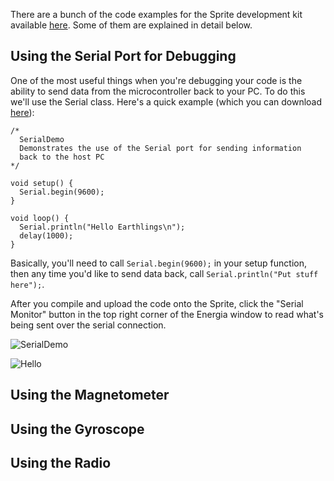 There are a bunch of the code examples for the Sprite development kit available [here](https://github.com/zacinaction/kicksat/tree/master/DevelopmentKit/Energia). Some of them are explained in detail below.

## Using the Serial Port for Debugging

One of the most useful things when you're debugging your code is the ability to send data from the microcontroller back to your PC. To do this we'll use the Serial class. Here's a quick example (which you can download [here](https://github.com/zacinaction/kicksat/blob/master/DevelopmentKit/Energia/SerialDemo/SerialDemo.ino)):

```
/*
  SerialDemo
  Demonstrates the use of the Serial port for sending information
  back to the host PC
*/

void setup() {
  Serial.begin(9600);
}

void loop() {
  Serial.println("Hello Earthlings\n");
  delay(1000);
}
```

Basically, you'll need to call `Serial.begin(9600);` in your setup function, then any time you'd like to send data back, call `Serial.println("Put stuff here");`.

After you compile and upload the code onto the Sprite, click the "Serial Monitor" button in the top right corner of the Energia window to read what's being sent over the serial connection.

![SerialDemo](https://dl.dropbox.com/u/19178351/GItHub%20Wiki%20Pictures/Example_SerialDemo.png)

![Hello](https://dl.dropbox.com/u/19178351/GItHub%20Wiki%20Pictures/Example_SerialHello.png)

## Using the Magnetometer

## Using the Gyroscope

## Using the Radio